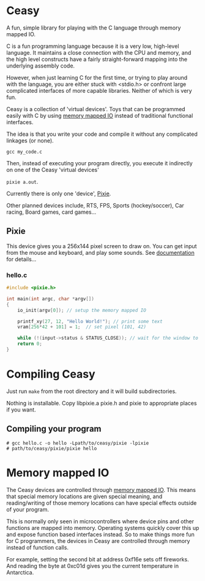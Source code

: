 # Ceasy

A fun, simple library for playing with the C language through memory mapped IO.

C is a fun programming language because it is a very low, high-level language.  It maintains a close connection with the CPU and memory, and the high level constructs have a fairly straight-forward mapping into the underlying assembly code.

However, when just learning C for the first time, or trying to play around with the language, you are either stuck with <stdio.h> or confront large complicated interfaces of more capable libraries.  Neither of which is very fun.

Ceasy is a collection of 'virtual devices'.  Toys that can be programmed easily with C by using [memory mapped IO](#memory-mapped-io) instead of traditional functional interfaces.

The idea is that you write your code and compile it without any complicated linkages (or none).
  
  `gcc my_code.c`

Then, instead of executing your program directly, you execute it indirectly on one of the Ceasy 'virtual devices'

  `pixie a.out`.  


Currently there is only one 'device', [Pixie](#pixie).

Other planned devices include, RTS, FPS, Sports (hockey/soccer), Car racing, Board games, card games...

## Pixie

This device gives you a 256x144 pixel screen to draw on.  You can get input from the mouse and keyboard, and play some sounds.  See [documentation](src/pixie/README.md) for details...

### hello.c

```c
#include <pixie.h>

int main(int argc, char *argv[])
{
    io_init(argv[0]); // setup the memory mapped IO

    printf_xy(27, 12, "Hello World!"); // print some text
    vram[256*42 + 101] = 1;  // set pixel (101, 42)

    while (!(input->status & STATUS_CLOSE)); // wait for the window to close
    return 0;
}
```

# Compiling Ceasy

Just run `make` from the root directory and it will build subdirectories.

Nothing is installable.  Copy libpixie.a pixie.h and pixie to appropriate places if you want.

## Compiling your program

```
# gcc hello.c -o hello -Lpath/to/ceasy/pixie -lpixie 
# path/to/ceasy/pixie/pixie hello
```
# Memory mapped IO

The Ceasy devices are controlled through [memory mapped IO](https://en.wikipedia.org/wiki/Memory-mapped_I/O).  This means that special memory locations are given special meaning, and reading/writing of those memory locations can have special effects outside of your program.

This is normally only seen in microcontrollers where device pins and other functions are mapped into memory.  Operating systems quickly cover this up and expose function based interfaces instead.  So to make things more fun for C programmers, the devices in Ceasy are controlled through memory instead of function calls.

For example, setting the second bit at address 0xf16e sets off fireworks.  And reading the byte at 0xc01d gives you the current temperature in Antarctica.






